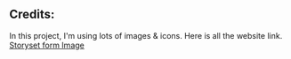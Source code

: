 ## Credits:
In this project, I'm using lots of images & icons. Here is all the website link. <br>
[Storyset form Image](https://storyset.com/) 